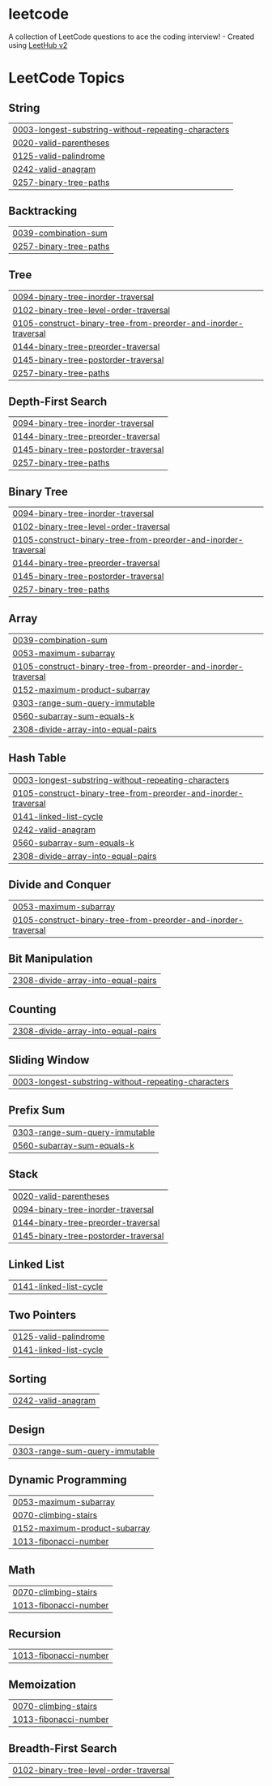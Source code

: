 # leetcode
A collection of LeetCode questions to ace the coding interview! - Created using [LeetHub v2](https://github.com/arunbhardwaj/LeetHub-2.0)

<!---LeetCode Topics Start-->
# LeetCode Topics
## String
|  |
| ------- |
| [0003-longest-substring-without-repeating-characters](https://github.com/saamyaaay/leetcode/tree/master/0003-longest-substring-without-repeating-characters) |
| [0020-valid-parentheses](https://github.com/saamyaaay/leetcode/tree/master/0020-valid-parentheses) |
| [0125-valid-palindrome](https://github.com/saamyaaay/leetcode/tree/master/0125-valid-palindrome) |
| [0242-valid-anagram](https://github.com/saamyaaay/leetcode/tree/master/0242-valid-anagram) |
| [0257-binary-tree-paths](https://github.com/saamyaaay/leetcode/tree/master/0257-binary-tree-paths) |
## Backtracking
|  |
| ------- |
| [0039-combination-sum](https://github.com/saamyaaay/leetcode/tree/master/0039-combination-sum) |
| [0257-binary-tree-paths](https://github.com/saamyaaay/leetcode/tree/master/0257-binary-tree-paths) |
## Tree
|  |
| ------- |
| [0094-binary-tree-inorder-traversal](https://github.com/saamyaaay/leetcode/tree/master/0094-binary-tree-inorder-traversal) |
| [0102-binary-tree-level-order-traversal](https://github.com/saamyaaay/leetcode/tree/master/0102-binary-tree-level-order-traversal) |
| [0105-construct-binary-tree-from-preorder-and-inorder-traversal](https://github.com/saamyaaay/leetcode/tree/master/0105-construct-binary-tree-from-preorder-and-inorder-traversal) |
| [0144-binary-tree-preorder-traversal](https://github.com/saamyaaay/leetcode/tree/master/0144-binary-tree-preorder-traversal) |
| [0145-binary-tree-postorder-traversal](https://github.com/saamyaaay/leetcode/tree/master/0145-binary-tree-postorder-traversal) |
| [0257-binary-tree-paths](https://github.com/saamyaaay/leetcode/tree/master/0257-binary-tree-paths) |
## Depth-First Search
|  |
| ------- |
| [0094-binary-tree-inorder-traversal](https://github.com/saamyaaay/leetcode/tree/master/0094-binary-tree-inorder-traversal) |
| [0144-binary-tree-preorder-traversal](https://github.com/saamyaaay/leetcode/tree/master/0144-binary-tree-preorder-traversal) |
| [0145-binary-tree-postorder-traversal](https://github.com/saamyaaay/leetcode/tree/master/0145-binary-tree-postorder-traversal) |
| [0257-binary-tree-paths](https://github.com/saamyaaay/leetcode/tree/master/0257-binary-tree-paths) |
## Binary Tree
|  |
| ------- |
| [0094-binary-tree-inorder-traversal](https://github.com/saamyaaay/leetcode/tree/master/0094-binary-tree-inorder-traversal) |
| [0102-binary-tree-level-order-traversal](https://github.com/saamyaaay/leetcode/tree/master/0102-binary-tree-level-order-traversal) |
| [0105-construct-binary-tree-from-preorder-and-inorder-traversal](https://github.com/saamyaaay/leetcode/tree/master/0105-construct-binary-tree-from-preorder-and-inorder-traversal) |
| [0144-binary-tree-preorder-traversal](https://github.com/saamyaaay/leetcode/tree/master/0144-binary-tree-preorder-traversal) |
| [0145-binary-tree-postorder-traversal](https://github.com/saamyaaay/leetcode/tree/master/0145-binary-tree-postorder-traversal) |
| [0257-binary-tree-paths](https://github.com/saamyaaay/leetcode/tree/master/0257-binary-tree-paths) |
## Array
|  |
| ------- |
| [0039-combination-sum](https://github.com/saamyaaay/leetcode/tree/master/0039-combination-sum) |
| [0053-maximum-subarray](https://github.com/saamyaaay/leetcode/tree/master/0053-maximum-subarray) |
| [0105-construct-binary-tree-from-preorder-and-inorder-traversal](https://github.com/saamyaaay/leetcode/tree/master/0105-construct-binary-tree-from-preorder-and-inorder-traversal) |
| [0152-maximum-product-subarray](https://github.com/saamyaaay/leetcode/tree/master/0152-maximum-product-subarray) |
| [0303-range-sum-query-immutable](https://github.com/saamyaaay/leetcode/tree/master/0303-range-sum-query-immutable) |
| [0560-subarray-sum-equals-k](https://github.com/saamyaaay/leetcode/tree/master/0560-subarray-sum-equals-k) |
| [2308-divide-array-into-equal-pairs](https://github.com/saamyaaay/leetcode/tree/master/2308-divide-array-into-equal-pairs) |
## Hash Table
|  |
| ------- |
| [0003-longest-substring-without-repeating-characters](https://github.com/saamyaaay/leetcode/tree/master/0003-longest-substring-without-repeating-characters) |
| [0105-construct-binary-tree-from-preorder-and-inorder-traversal](https://github.com/saamyaaay/leetcode/tree/master/0105-construct-binary-tree-from-preorder-and-inorder-traversal) |
| [0141-linked-list-cycle](https://github.com/saamyaaay/leetcode/tree/master/0141-linked-list-cycle) |
| [0242-valid-anagram](https://github.com/saamyaaay/leetcode/tree/master/0242-valid-anagram) |
| [0560-subarray-sum-equals-k](https://github.com/saamyaaay/leetcode/tree/master/0560-subarray-sum-equals-k) |
| [2308-divide-array-into-equal-pairs](https://github.com/saamyaaay/leetcode/tree/master/2308-divide-array-into-equal-pairs) |
## Divide and Conquer
|  |
| ------- |
| [0053-maximum-subarray](https://github.com/saamyaaay/leetcode/tree/master/0053-maximum-subarray) |
| [0105-construct-binary-tree-from-preorder-and-inorder-traversal](https://github.com/saamyaaay/leetcode/tree/master/0105-construct-binary-tree-from-preorder-and-inorder-traversal) |
## Bit Manipulation
|  |
| ------- |
| [2308-divide-array-into-equal-pairs](https://github.com/saamyaaay/leetcode/tree/master/2308-divide-array-into-equal-pairs) |
## Counting
|  |
| ------- |
| [2308-divide-array-into-equal-pairs](https://github.com/saamyaaay/leetcode/tree/master/2308-divide-array-into-equal-pairs) |
## Sliding Window
|  |
| ------- |
| [0003-longest-substring-without-repeating-characters](https://github.com/saamyaaay/leetcode/tree/master/0003-longest-substring-without-repeating-characters) |
## Prefix Sum
|  |
| ------- |
| [0303-range-sum-query-immutable](https://github.com/saamyaaay/leetcode/tree/master/0303-range-sum-query-immutable) |
| [0560-subarray-sum-equals-k](https://github.com/saamyaaay/leetcode/tree/master/0560-subarray-sum-equals-k) |
## Stack
|  |
| ------- |
| [0020-valid-parentheses](https://github.com/saamyaaay/leetcode/tree/master/0020-valid-parentheses) |
| [0094-binary-tree-inorder-traversal](https://github.com/saamyaaay/leetcode/tree/master/0094-binary-tree-inorder-traversal) |
| [0144-binary-tree-preorder-traversal](https://github.com/saamyaaay/leetcode/tree/master/0144-binary-tree-preorder-traversal) |
| [0145-binary-tree-postorder-traversal](https://github.com/saamyaaay/leetcode/tree/master/0145-binary-tree-postorder-traversal) |
## Linked List
|  |
| ------- |
| [0141-linked-list-cycle](https://github.com/saamyaaay/leetcode/tree/master/0141-linked-list-cycle) |
## Two Pointers
|  |
| ------- |
| [0125-valid-palindrome](https://github.com/saamyaaay/leetcode/tree/master/0125-valid-palindrome) |
| [0141-linked-list-cycle](https://github.com/saamyaaay/leetcode/tree/master/0141-linked-list-cycle) |
## Sorting
|  |
| ------- |
| [0242-valid-anagram](https://github.com/saamyaaay/leetcode/tree/master/0242-valid-anagram) |
## Design
|  |
| ------- |
| [0303-range-sum-query-immutable](https://github.com/saamyaaay/leetcode/tree/master/0303-range-sum-query-immutable) |
## Dynamic Programming
|  |
| ------- |
| [0053-maximum-subarray](https://github.com/saamyaaay/leetcode/tree/master/0053-maximum-subarray) |
| [0070-climbing-stairs](https://github.com/saamyaaay/leetcode/tree/master/0070-climbing-stairs) |
| [0152-maximum-product-subarray](https://github.com/saamyaaay/leetcode/tree/master/0152-maximum-product-subarray) |
| [1013-fibonacci-number](https://github.com/saamyaaay/leetcode/tree/master/1013-fibonacci-number) |
## Math
|  |
| ------- |
| [0070-climbing-stairs](https://github.com/saamyaaay/leetcode/tree/master/0070-climbing-stairs) |
| [1013-fibonacci-number](https://github.com/saamyaaay/leetcode/tree/master/1013-fibonacci-number) |
## Recursion
|  |
| ------- |
| [1013-fibonacci-number](https://github.com/saamyaaay/leetcode/tree/master/1013-fibonacci-number) |
## Memoization
|  |
| ------- |
| [0070-climbing-stairs](https://github.com/saamyaaay/leetcode/tree/master/0070-climbing-stairs) |
| [1013-fibonacci-number](https://github.com/saamyaaay/leetcode/tree/master/1013-fibonacci-number) |
## Breadth-First Search
|  |
| ------- |
| [0102-binary-tree-level-order-traversal](https://github.com/saamyaaay/leetcode/tree/master/0102-binary-tree-level-order-traversal) |
<!---LeetCode Topics End-->